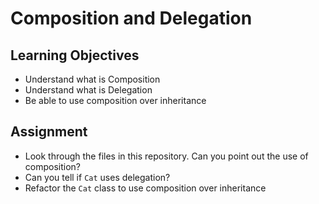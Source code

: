 # Composition and Delegation

## Learning Objectives

- Understand what is Composition
- Understand what is Delegation
- Be able to use composition over inheritance

## Assignment

- Look through the files in this repository. Can you point out the use of composition?
- Can you tell if `Cat` uses delegation?
- Refactor the `Cat` class to use composition over inheritance
